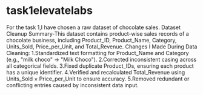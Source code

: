 # task1elevatelabs
For the task 1,I have chosen a raw dataset of chocolate sales.
Dataset Cleanup Summary-This dataset contains product-wise sales records of a chocolate business, including Product_ID, Product_Name, Category, Units_Sold, Price_per_Unit, and Total_Revenue.
Changes I Made During Data Cleaning:
1.Standardized text formatting for Product_Name and Category (e.g., "milk choco" → "Milk Choco").
2.Corrected inconsistent casing across all categorical fields.
3.Fixed duplicate Product_IDs, ensuring each product has a unique identifier.
4.Verified and recalculated Total_Revenue using Units_Sold × Price_per_Unit to ensure accuracy.
5.Removed redundant or conflicting entries caused by inconsistent data input.

